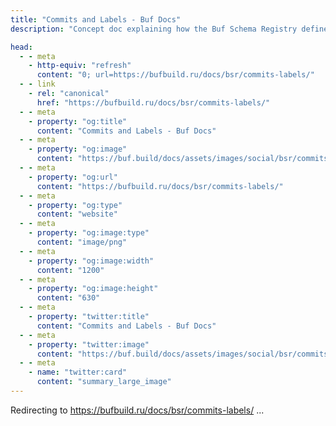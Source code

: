 ```yaml
---
title: "Commits and Labels - Buf Docs"
description: "Concept doc explaining how the Buf Schema Registry defines and uses commits and labels"

head:
  - - meta
    - http-equiv: "refresh"
      content: "0; url=https://bufbuild.ru/docs/bsr/commits-labels/"
  - - link
    - rel: "canonical"
      href: "https://bufbuild.ru/docs/bsr/commits-labels/"
  - - meta
    - property: "og:title"
      content: "Commits and Labels - Buf Docs"
  - - meta
    - property: "og:image"
      content: "https://buf.build/docs/assets/images/social/bsr/commits-labels.png"
  - - meta
    - property: "og:url"
      content: "https://bufbuild.ru/docs/bsr/commits-labels/"
  - - meta
    - property: "og:type"
      content: "website"
  - - meta
    - property: "og:image:type"
      content: "image/png"
  - - meta
    - property: "og:image:width"
      content: "1200"
  - - meta
    - property: "og:image:height"
      content: "630"
  - - meta
    - property: "twitter:title"
      content: "Commits and Labels - Buf Docs"
  - - meta
    - property: "twitter:image"
      content: "https://buf.build/docs/assets/images/social/bsr/commits-labels.png"
  - - meta
    - name: "twitter:card"
      content: "summary_large_image"
---
```

Redirecting to <https://bufbuild.ru/docs/bsr/commits-labels/> ...
